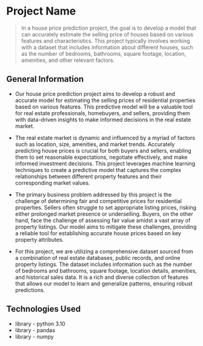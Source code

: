 # Project Name
> In a house price prediction project, the goal is to develop a model that can accurately estimate the selling price of houses based on various features and characteristics. This project typically involves working with a dataset that includes information about different houses, such as the number of bedrooms, bathrooms, square footage, location, amenities, and other relevant factors.


<!-- You can include any other section that is pertinent to your problem -->

## General Information
- Our house price prediction project aims to develop a robust and accurate model for estimating the selling prices of residential properties based on various features. This predictive model will be a valuable tool for real estate professionals, homebuyers, and sellers, providing them with data-driven insights to make informed decisions in the real estate market.

- The real estate market is dynamic and influenced by a myriad of factors such as location, size, amenities, and market trends. Accurately predicting house prices is crucial for both buyers and sellers, enabling them to set reasonable expectations, negotiate effectively, and make informed investment decisions. This project leverages machine learning techniques to create a predictive model that captures the complex relationships between different property features and their corresponding market values.

- The primary business problem addressed by this project is the challenge of determining fair and competitive prices for residential properties. Sellers often struggle to set appropriate listing prices, risking either prolonged market presence or underselling. Buyers, on the other hand, face the challenge of assessing fair value amidst a vast array of property listings. Our model aims to mitigate these challenges, providing a reliable tool for establishing accurate house prices based on key property attributes.

- For this project, we are utilizing a comprehensive dataset sourced from a combination of real estate databases, public records, and online property listings. The dataset includes information such as the number of bedrooms and bathrooms, square footage, location details, amenities, and historical sales data. It is a rich and diverse collection of features that allows our model to learn and generalize patterns, ensuring robust predictions.

<!-- You don't have to answer all the questions - just the ones relevant to your project. -->


## Technologies Used
- library - python 3.10
- library - pandas 
- library - numpy

<!-- As the libraries versions keep on changing, it is recommended to mention the version of library used in this project -->
